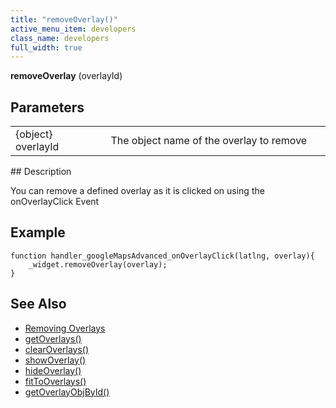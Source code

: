 ```yaml
---
title: "removeOverlay()"
active_menu_item: developers
class_name: developers
full_width: true
---
```



**removeOverlay** (overlayId)

## Parameters

<table>
<tr>
<td width="169">
{object} overlayId

</td>
<td width="17">
</td>
<td width="694">
The object name of the overlay to remove

</td>
</tr>
</table>
## Description

You can remove a defined overlay as it is clicked on using the onOverlayClick Event

## Example

    function handler_googleMapsAdvanced_onOverlayClick(latlng, overlay){
        _widget.removeOverlay(overlay);
    }
     
     
   

## See Also

 - [Removing Overlays](/developers/documentation/product-guide/advanced-important-widgets/google-v3-maps-widget/working-with-overlays/removing-overlays)
 - [getOverlays()](/developers/documentation/scripting-apis/client-api/widget-object-functions/advanced-maps/getoverlays)
 - [clearOverlays()](/developers/documentation/scripting-apis/client-api/widget-object-functions/advanced-maps/clearoverlays)
 - [showOverlay()](/developers/documentation/scripting-apis/client-api/widget-object-functions/advanced-maps/showoverlayid)
 - [hideOverlay()](/developers/documentation/scripting-apis/client-api/widget-object-functions/advanced-maps/hideoverlay)
 - [fitToOverlays()](/developers/documentation/scripting-apis/client-api/widget-object-functions/advanced-maps/fittooverlays)
 - [getOverlayObjById()](/developers/documentation/scripting-apis/client-api/widget-object-functions/advanced-maps/getoverlayobjbyidid)

